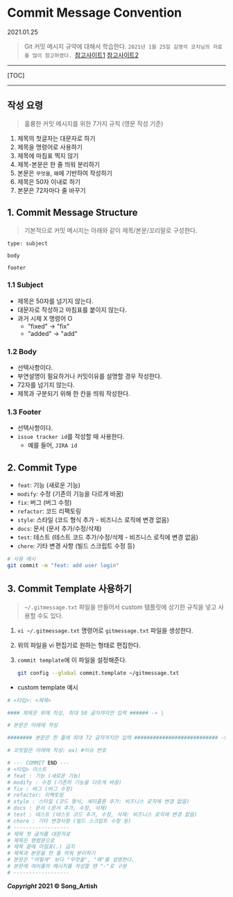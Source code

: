 # Commit Message Convention

2021.01.25

> Git 커밋 메시지 규약에 대해서 학습한다.
> `2021년 1월 25일 김명석 코치님의 자료를 많이 참고하였다. `[참고사이트1](https://www.datree.io/resources/git-commit-message) [참고사이트2](https://www.conventionalcommits.org/en/v1.0.0/)

---

[TOC]

---



## 작성 요령

> 훌륭한 커밋 메시지를 위한 7가지 규칙 (영문 작성 기준)

1. 제목의 첫글자는 대문자로 하기
2. 제목을 명령어로 사용하기
3. 제목에 마침표 찍지 않기
4. 제목-본문은 한 줄 띄워 분리하기
5. 본문은 `무엇을`, `왜`에 기반하여 작성하기
6. 제목은 50자 이내로 하기
7. 본문은 72자마다 줄 바꾸기



## 1. Commit Message Structure

> 기본적으로 커밋 메시지는 아래와 같이 제목/본문/꼬리말로 구성한다.

```git
type: subject

body

footer
```

### 1.1 Subject

- 제목은 50자를 넘기지 않는다.
- 대문자로 작성하고 마침표를 붙이지 않는다.
- 과거 시제 X 명령어 O
  - "fixed" -> "fix"
  - "added" -> "add"

### 1.2 Body

- 선택사항이다.
- 부연설명이 필요하거나 커밋이유를 설명할 경우 작성한다.
- 72자를 넘기지 않는다.
- 제목과 구분되기 위해 한 칸을 띄워 작성한다.

### 1.3 Footer

- 선택사항이다.
- `issue tracker id`를 작성할 때 사용한다.
  - 예를 들어, `JIRA id`



## 2. Commit Type

- `feat`: 기능 (새로운 기능)
- `modify`: 수정 (기존의 기능을 다르게 바꿈)
- `fix`: 버그 (버그 수정)
- `refactor`: 코드 리팩토링
- `style`: 스타일 (코드 형식 추가 - 비즈니스 로직에 변경 없음)
- `docs`: 문서 (문서 추가/수정/삭제)
- `test`: 테스트 (테스트 코드 추가/수정/삭제 - 비즈니스 로직에 변경 없음)
- `chore`: 기타 변경 사항 (빌드 스크립트 수정 등)

```bash
# 사용 예시
git commit -m "feat: add user login"
```





## 3. Commit Template 사용하기

> `~/.gitmessage.txt` 파일을 만들어서 custom 템플릿에 상기한 규칙을 넣고 사용할 수도 있다.

1. `vi ~/.gitmessage.txt` 명령어로 `gitmessage.txt` 파일을 생성한다.

2. 위의 파일을 vi 편집기로 원하는 형태로 편집한다.

3. `commit template`에 이 파일을 설정해준다.

   ```bash
   git config --global commit.template ~/gitmessage.txt
   ```

- custom template 예시

```bash
# <타입>: <제목>

#### 제목은 위에 작성, 최대 50 글자까지만 입력 ###### -> |

# 본문은 아래에 작성

######## 본문은 한 줄에 최대 72 글자까지만 입력 ########################### -> |

# 꼬릿말은 아래에 작성: ex) #이슈 번호

# --- COMMIT END ---
# <타입> 리스트
# feat : 기능 (새로운 기능)
# modify : 수정 (기존의 기능을 다르게 바꿈)
# fix : 버그 (버그 수정)
# refactor: 리팩토링
# style : 스타일 (코드 형식, 세미콜론 추가: 비즈니스 로직에 변경 없음)
# docs : 문서 (문서 추가, 수정, 삭제)
# test : 테스트 (테스트 코드 추가, 수정, 삭제: 비즈니스 로직에 변경 없음)
# chore : 기타 변경사항 (빌드 스크립트 수정 등)
# ------------------
# 제목 첫 글자를 대문자로
# 제목은 명령문으로
# 제목 끝에 마침표(.) 금지
# 제목과 본문을 한 줄 띄워 분리하기
# 본문은 "어떻게" 보다 "무엇을", "왜"를 설명한다.
# 본문에 여러줄의 메시지를 작성할 땐 "-"로 구분
# ------------------
```



***Copyright* 2021 © Song_Artish**